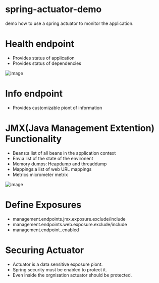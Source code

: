 # spring-actuator-demo
demo how to use a spring actuator to monitor the application. 

# Health endpoint
* Provides status of application
* Provides status of dependencies

![image](https://user-images.githubusercontent.com/17804600/87544117-338d7200-c6a6-11ea-8c55-0d67098acb4c.png)

# Info endpoint
* Provides customizable piont of information

# JMX(Java Management Extention) Functionality
* Beans:a list of all beans in the application context
* Env:a list of the state of the environent
* Memory dumps: Heapdump and threaddump
* Mappings:a list of web URL mappings
* Metrics:micrometer metrix

![image](https://user-images.githubusercontent.com/17804600/87543538-389df180-c6a5-11ea-9e33-1807e23e5dde.png)

# Define Exposures
* management.endpoints.jmx.exposure.exclude/include
* management.endpoints.web.exposure.exclude/include
* management.endpoint.<id>.enabled

# Securing Actuator
* Actuator is a data sensitive exposure piont.
* Spring security must be enabled to protect it. 
* Even inside the orgnisation actuator should be protected. 

